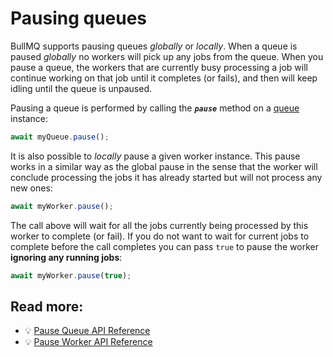 # Pausing queues

BullMQ supports pausing queues _globally_ or _locally_. When a queue is paused _globally_ no workers will pick up any jobs from the queue. When you pause a queue, the workers that are currently busy processing a job will continue working on that job until it completes (or fails), and then will keep idling until the queue is unpaused.

Pausing a queue is performed by calling the _**`pause`**_ method on a [queue](https://api.docs.bullmq.io/classes/v4.Queue.html) instance:

```typescript
await myQueue.pause();
```

It is also possible to _locally_ pause a given worker instance. This pause works in a similar way as the global pause in the sense that the worker will conclude processing the jobs it has already started but will not process any new ones:

```typescript
await myWorker.pause();
```

The call above will wait for all the jobs currently being processed by this worker to complete (or fail). If you do not want to wait for current jobs to complete before the call completes you can pass `true` to pause the worker **ignoring any running jobs**:

```typescript
await myWorker.pause(true);
```

## Read more:

- 💡 [Pause Queue API Reference](https://api.docs.bullmq.io/classes/v4.Queue.html#pause)
- 💡 [Pause Worker API Reference](https://api.docs.bullmq.io/classes/v4.Worker.html#pause)
